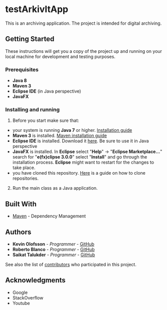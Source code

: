 # testArkivItApp

This is an archiving application. The project is intended for digital archiving.

## Getting Started

These instructions will get you a copy of the project up and running on your local machine for development and testing purposes.

### Prerequisites


* **Java 8**
* **Maven 3**
* **Eclipse IDE** (in Java perspective)
* **JavaFX**

### Installing and running

 1. Before you start make sure that:

   * your system is running **Java 7** or higher. [Installation guide](https://docs.oracle.com/javase/7/docs/webnotes/install/)
   * **Maven 3** is installed. [Maven installation guide](https://maven.apache.org/install.html)
   * **Eclipse IDE** is installed. Download it [here](http://www.eclipse.org/downloads/eclipse-packages/). Be sure to use it in Java perspective
   * **JavaFX** is installed. In **Eclipse** select "**Help**" -> "**Eclipse Marketplace...**" search for "**e(fx)clipse 3.0.0**"
   select "**Install**" and go through the installation process. **Eclipse** might want to restart for the changes to take place.
   * you have cloned this repository. [Here](https://help.github.com/articles/cloning-a-repository/) is a guide on how to clone repositories.

2. Run the main class as a Java application.

## Built With

* [Maven](https://maven.apache.org/) - Dependency Management

## Authors

* **Kevin Olofsson** - *Programmer* - [GitHub](https://github.com/KevinOlofsson)
* **Roberto Blanco** - *Programmer* - [GitHub](https://github.com/RobertoBlanco84)
* **Saikat Talukder** - *Programmer* - [GitHub](https://github.com/FeedTown)

See also the list of [contributors](https://github.com/FeedTown/testArkivItApp/graphs/contributors) who participated in this project.

## Acknowledgments

* Google
* StackOverflow
* Youtube
